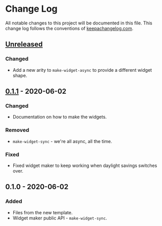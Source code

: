 # Change Log
All notable changes to this project will be documented in this file. This change log follows the conventions of [keepachangelog.com](http://keepachangelog.com/).

## [Unreleased]
### Changed
- Add a new arity to `make-widget-async` to provide a different widget shape.

## [0.1.1] - 2020-06-02
### Changed
- Documentation on how to make the widgets.

### Removed
- `make-widget-sync` - we're all async, all the time.

### Fixed
- Fixed widget maker to keep working when daylight savings switches over.

## 0.1.0 - 2020-06-02
### Added
- Files from the new template.
- Widget maker public API - `make-widget-sync`.

[Unreleased]: https://github.com/your-name/must-do-coding-questions/compare/0.1.1...HEAD
[0.1.1]: https://github.com/your-name/must-do-coding-questions/compare/0.1.0...0.1.1
